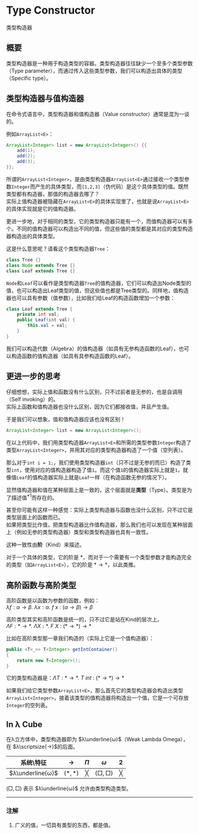 # Type Constructor

类型构造器

## 概要

类型构造器是一种用于构造类型的容器。类型构造器往往缺少一个至多个类型参数（Type parameter），而通过传入这些类型参数，我们可以构造出具体的类型（Specific type）。

## 类型构造器与值构造器

在命令式语言中，类型构造器和值构造器（Value constructor）通常是混为一谈的。

例如`ArrayList<E>`：

```Java
ArrayList<Integer> list = new ArrayList<Integer>() {{
    add(1);
    add(2);
    add(3);
}};
```

所谓的`ArrayList<Integer>`，是由类型构造器`ArrayList<E>`通过接收一个类型参数`Integer`而产生的具体类型，而`[1,2,3]`（伪代码）是这个具体类型的值。既然类型都有构造器，那值的构造器去哪了？  
实际上值构造器被隐藏在`ArrayList<E>`的具体实现里了，也就是说`ArrayList<E>`的具体实现就是它的值构造器。

更进一步地，对于相同的类型，它的类型构造器只能有一个，而值构造器可以有多个。不同的值构造器可以构造出不同的值，但这些值的类型都是其对应的类型构造器构造出的具体类型。

这是什么意思呢？请看这个类型构造器`Tree`：

```Java
class Tree {}
class Node extends Tree {}
class Leaf extends Tree {}
```

`Node`和`Leaf`可以看作是类型构造器`Tree`的值构造器，它们可以构造出Node类型的值，也可以构造出Leaf类型的值，但这些值也都是Tree类型的。同样地，值构造器也可以具有参数（值参数），比如我们给Leaf的构造函数增加一个参数：

```Java
class Leaf extends Tree {
    private int val;
    public Leaf(int val) {
        this.val = val;
    }
}
```

我们可以构造代数（Algebra）的值构造器（如具有无参构造函数的Leaf），也可以构造函数的值构造器（如具有具参构造函数的Leaf）。

## 更进一步的思考

仔细想想，实际上值和函数没有什么区别，只不过前者是无参的，也是自调用（Self invoking）的。  
实际上函数和值构造器也没什么区别，因为它们都接收值，并且产生值。

于是我们可以想象，值和值构造器应该也没有区别！

```Java
ArrayList<Integer> list = new ArrayList<Integer>();
```

在以上代码中，我们用类型构造器`ArrayList<E>`和所需的类型参数`Integer`构造了类型`ArrayList<Integer>`，并用其对应的类型构造器构造了一个值（空列表）。

那么对于`int i = 1;`，我们使用类型构造器`int`（只不过是无参的而已）构造了类型`int`，使用对应的值构造器构造了值`1`。而这个值`1`的值构造器实际上就是`1`，就像值`Leaf`的值构造器实际上就是`Leaf`一样（在构造函数无参的情况下）。

显然值构造器和值在某种层面上是一致的，这个层面就是**类型**（Type）。类型是为了描述值$^{*1}$而存在的。

甚至你可能有这样一种感觉：实际上类型构造器与函数也没什么区别，只不过它是类型层面上的函数而已。  
如果把类型比作值，把类型构造器比作值构造器，那么我们也可以发现在某种层面上（例如无参的类型构造器）类型和类型构造器也具有一致性。

这种一致性由**阶**（Kind）来描述。  

对于一个具体的类型，它的阶是 $*$，而对于一个需要有一个类型参数才能构造完全的类型（如`ArrayList<E>`），它的阶是 $*→*$，以此类推。

## 高阶函数与高阶类型

高阶函数是以函数为参数的函数，例如：  
$λf:α→β.\ λx:α.\ f\ x\ :\ (α→β)→β$

高阶类型其实和高阶函数是统一的，只不过它是站在Kind的层次上。  
$ΛF:*→*.\ ΛX:*.\ F\ X\ :\ (*→*)→*$

比如在高阶类型那一章我们构造的（实际上它是一个值构造器）：

```Java
public <T<_>> T<Integer> getIntContainer()
{
    return new T<Integer>();
}
```

它的类型构造器是：$ΛT:*→*.\ T\ int\ :\ (*→*)→*$

如果我们给它类型参数`ArrayList<E>`，那么首先它的类型构造器会构造出类型`ArrayList<Integer>`，接着该类型的值构造器将构造出一个值，它是一个可存放`Integer`的空列表。

## In λ Cube

在λ立方体中，类型构造器即为 $λ\underline{ω}$（Weak Lambda Omega），在 $λ\scriptsize{→}$的后面。

|    系统\特征     |   $→$   |  $Π$  |   $ω$   |  $2$  |
| :--------------: | :-----: | :---: | :-----: | :---: |
| $λ\underline{ω}$ | $(*,*)$ |   ╳   | $(□,□)$ |   ╳   |

$(□,□)$ 表示 $λ\underline{ω}$ 允许由类型构造类型。

---

### 注解

1. 广义的值，一切具有类型的东西，都是值。
